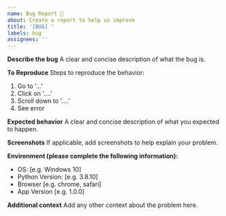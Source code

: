 ```yaml
---
name: Bug Report 🐛
about: Create a report to help us improve
title: '[BUG] '
labels: bug
assignees: ''
---
```


**Describe the bug**
A clear and concise description of what the bug is.

**To Reproduce**
Steps to reproduce the behavior:
1. Go to '...'
2. Click on '....'
3. Scroll down to '....'
4. See error

**Expected behavior**
A clear and concise description of what you expected to happen.

**Screenshots**
If applicable, add screenshots to help explain your problem.

**Environment (please complete the following information):**
 - OS: [e.g. Windows 10]
 - Python Version: [e.g. 3.8.10]
 - Browser [e.g. chrome, safari]
 - App Version [e.g. 1.0.0]

**Additional context**
Add any other context about the problem here. 